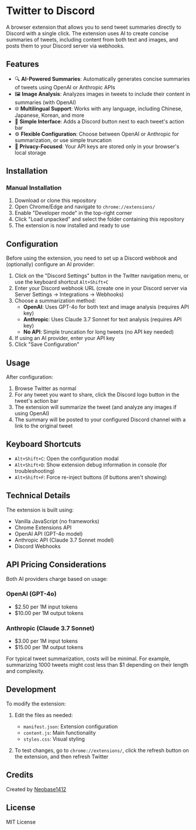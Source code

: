 
# Twitter to Discord

A browser extension that allows you to send tweet summaries directly to Discord with a single click. The extension uses AI to create concise summaries of tweets, including content from both text and images, and posts them to your Discord server via webhooks.

## Features

- 🔍 **AI-Powered Summaries**: Automatically generates concise summaries of tweets using OpenAI or Anthropic APIs
- 🖼️ **Image Analysis**: Analyzes images in tweets to include their content in summaries (with OpenAI)
- 🌐 **Multilingual Support**: Works with any language, including Chinese, Japanese, Korean, and more
- 🔄 **Simple Interface**: Adds a Discord button next to each tweet's action bar
- ⚙️ **Flexible Configuration**: Choose between OpenAI or Anthropic for summarization, or use simple truncation
- 🔐 **Privacy-Focused**: Your API keys are stored only in your browser's local storage

## Installation

### Manual Installation

1. Download or clone this repository
2. Open Chrome/Edge and navigate to `chrome://extensions/`
3. Enable "Developer mode" in the top-right corner
4. Click "Load unpacked" and select the folder containing this repository
5. The extension is now installed and ready to use

## Configuration

Before using the extension, you need to set up a Discord webhook and (optionally) configure an AI provider:

1. Click on the "Discord Settings" button in the Twitter navigation menu, or use the keyboard shortcut `Alt+Shift+C`
2. Enter your Discord webhook URL (create one in your Discord server via Server Settings → Integrations → Webhooks)
3. Choose a summarization method:
   - **OpenAI**: Uses GPT-4o for both text and image analysis (requires API key)
   - **Anthropic**: Uses Claude 3.7 Sonnet for text analysis (requires API key)
   - **No API**: Simple truncation for long tweets (no API key needed)
4. If using an AI provider, enter your API key
5. Click "Save Configuration"

## Usage

After configuration:

1. Browse Twitter as normal
2. For any tweet you want to share, click the Discord logo button in the tweet's action bar
3. The extension will summarize the tweet (and analyze any images if using OpenAI)
4. The summary will be posted to your configured Discord channel with a link to the original tweet

## Keyboard Shortcuts

- `Alt+Shift+C`: Open the configuration modal
- `Alt+Shift+D`: Show extension debug information in console (for troubleshooting)
- `Alt+Shift+F`: Force re-inject buttons (if buttons aren't showing)

## Technical Details

The extension is built using:
- Vanilla JavaScript (no frameworks)
- Chrome Extensions API
- OpenAI API (GPT-4o model)
- Anthropic API (Claude 3.7 Sonnet model)
- Discord Webhooks

## API Pricing Considerations

Both AI providers charge based on usage:

### OpenAI (GPT-4o)
- $2.50 per 1M input tokens
- $10.00 per 1M output tokens

### Anthropic (Claude 3.7 Sonnet)
- $3.00 per 1M input tokens
- $15.00 per 1M output tokens

For typical tweet summarization, costs will be minimal. For example, summarizing 1000 tweets might cost less than $1 depending on their length and complexity.

## Development

To modify the extension:

1. Edit the files as needed:
   - `manifest.json`: Extension configuration
   - `content.js`: Main functionality
   - `styles.css`: Visual styling

2. To test changes, go to `chrome://extensions/`, click the refresh button on the extension, and then refresh Twitter

## Credits

Created by [Neobase1412](https://github.com/Neobase1412)

## License

MIT License
